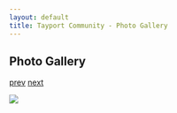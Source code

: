 ```yaml
---
layout: default
title: Tayport Community - Photo Gallery
---
```

## Photo Gallery

[prev](http://tayport.org.uk/photo/174) [next](http://tayport.org.uk/photo/176)

![ ](http://tayport.org.uk/media/175.jpg " ")

